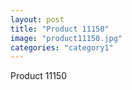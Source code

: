```yaml
---
layout: post
title: "Product 11150"
image: "product11150.jpg"
categories: "category1"
---
```

Product 11150

